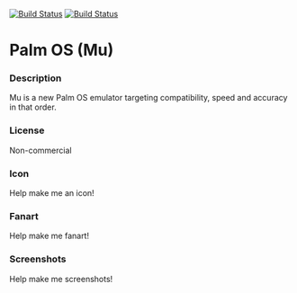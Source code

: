 [![Build Status](https://travis-ci.org/kodi-game/game.libretro.mu.svg?branch=master)](https://travis-ci.org/kodi-game/game.libretro.mu)
[![Build Status](https://ci.appveyor.com/api/projects/status/github/kodi-game/game.libretro.mu?svg=true)](https://ci.appveyor.com/project/kodi-game/game-libretro-mu)

# Palm OS (Mu)

### Description

Mu is a new Palm OS emulator targeting compatibility, speed and accuracy in that order.

### License

Non-commercial

### Icon

Help make me an icon!

### Fanart

Help make me fanart!

### Screenshots

Help make me screenshots!
